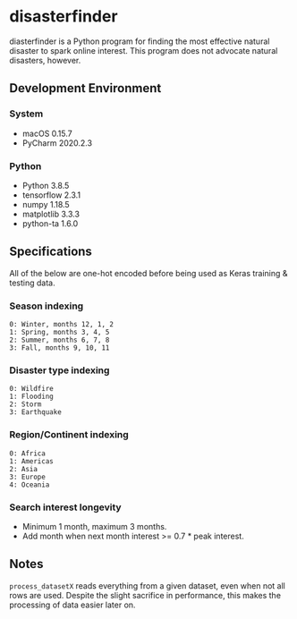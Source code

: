 # disasterfinder

diasterfinder is a Python program for finding the most effective natural disaster to spark online interest.
This program does not advocate natural disasters, however.

## Development Environment
### System
- macOS 0.15.7
- PyCharm 2020.2.3

### Python
- Python 3.8.5
- tensorflow 2.3.1
- numpy 1.18.5
- matplotlib 3.3.3
- python-ta 1.6.0

## Specifications
All of the below are one-hot encoded before being used as Keras training & testing data.

### Season indexing
    0: Winter, months 12, 1, 2
    1: Spring, months 3, 4, 5
    2: Summer, months 6, 7, 8
    3: Fall, months 9, 10, 11
    
### Disaster type indexing
    0: Wildfire
    1: Flooding
    2: Storm
    3: Earthquake

### Region/Continent indexing
    0: Africa
    1: Americas
    2: Asia
    3: Europe
    4: Oceania

### Search interest longevity
- Minimum 1 month, maximum 3 months.
- Add month when next month interest >= 0.7 * peak interest.

## Notes
`process_datasetX` reads everything from a given dataset, even when not all rows are used. Despite the slight sacrifice in performance, this makes the processing of data easier later on.
